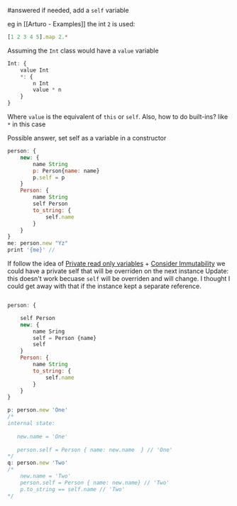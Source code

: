 #answered  if needed, add a `self` variable

eg in [[Arturo  - Examples]]  the int `2` is used: 

```javascript
[1 2 3 4 5].map 2.*
```

Assuming the `Int` class would have a `value`  variable

```javascript
Int: {
    value Int
    *: {
        n Int
        value * n
    }
}
```

Where `value` is the equivalent of `this` or `self`. 
Also, how to do built-ins? like `*` in this case


Possible answer, set self as a variable in a constructor

```javascript
person: {
    new: {
        name String
        p: Person{name: name}
        p.self = p
    }
    Person: {
        name String
        self Person
        to_string: {
            self.name
        }
    }
}
me: person.new "Yz"
print '{me}' // 

```

If follow the idea of [Private read only variables](../../Features/Replaced%20features/Private%20read%20only%20variables.md) + [Consider Immutability](Consider%20Immutability.md)  we could have a private self that will be overriden on the next instance
Update: this doesn't work becuase `self` will be overriden and will change. I thought I could get away with that if the instance kept a separate reference. 

```javascript

person: { 

    self Person
    new: {
        name Sring
        self = Person {name}
        self
    }
    Person: {
        name String
        to_string: {
            self.name
        }
    }
}

p: person.new 'One'
/*
internal state: 
  
   new.name = 'One'
   
   person.self = Person { name: new.name  } // 'One'
*/
q: person.new 'Two'
/*
    new.name = 'Two'
    person.self = Person { name: new.name} // 'Two'
    p.to_string == self.name // 'Two' 
*/
```

